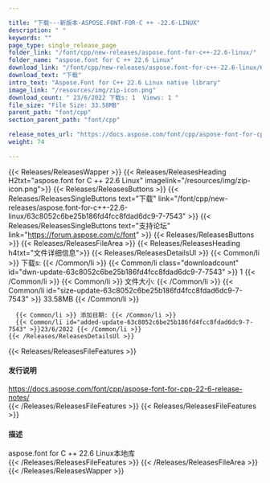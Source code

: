 ```yaml
---

title: "下载---新版本-ASPOSE.FONT-FOR-C ++ -22.6-LINUX"
description: " "
keywords: ""
page_type: single_release_page
folder_link: "/font/cpp/new-releases/aspose.font-for-c++-22.6-linux/"
folder_name: "aspose.font for C ++ 22.6 Linux"
download_link: "/font/cpp/new-releases/aspose.font-for-c++-22.6-linux/63c8052c6be25b186fd4fcc8fdad6dc9-7-7543"
download_text: "下载"
intro_text: "Aspose.Font for C++ 22.6 Linux native library"
image_link: "/resources/img/zip-icon.png"
download_count: " 23/6/2022 下载s: 1  Views: 1 "
file_size: "File Size: 33.58MB"
parent_path: "font/cpp"
section_parent_path: "font/cpp"

release_notes_url: "https://docs.aspose.com/font/cpp/aspose-font-for-cpp-22-6-release-notes/"
weight: 74

---
```


{{< Releases/ReleasesWapper >}}
  {{< Releases/ReleasesHeading H2txt="aspose.font for C ++ 22.6 Linux" imagelink="/resources/img/zip-icon.png">}}
  {{< Releases/ReleasesButtons >}}
    {{< Releases/ReleasesSingleButtons text="下载" link="/font/cpp/new-releases/aspose.font-for-c++-22.6-linux/63c8052c6be25b186fd4fcc8fdad6dc9-7-7543" >}}
    {{< Releases/ReleasesSingleButtons text="支持论坛" link="https://forum.aspose.com/c/font" >}}
  {{< Releases/ReleasesButtons >}}
  {{< Releases/ReleasesFileArea >}}
    {{< Releases/ReleasesHeading h4txt="文件详细信息">}}
    {{< Releases/ReleasesDetailsUl >}}
      {{< Common/li >}} 下载s: {{< /Common/li >}}
      {{< Common/li class="downloadcount" id="dwn-update-63c8052c6be25b186fd4fcc8fdad6dc9-7-7543" >}} 1 {{< /Common/li >}}
      {{< Common/li >}} 文件大小: {{< /Common/li >}}
      {{< Common/li id="size-update-63c8052c6be25b186fd4fcc8fdad6dc9-7-7543" >}} 33.58MB {{< /Common/li >}}

      {{< Common/li >}} 添加日期: {{< /Common/li >}}
      {{< Common/li id="added-update-63c8052c6be25b186fd4fcc8fdad6dc9-7-7543" >}}23/6/2022 {{< /Common/li >}}
    {{< /Releases/ReleasesDetailsUl >}}

  {{< Releases/ReleasesFileFeatures >}}
      <h4>发行说明</h4><div><a href='https://docs.aspose.com/font/cpp/aspose-font-for-cpp-22-6-release-notes/'>https://docs.aspose.com/font/cpp/aspose-font-for-cpp-22-6-release-notes/</a></div>
  {{< /Releases/ReleasesFileFeatures >}}
  {{< Releases/ReleasesFileFeatures >}}
      <h4>描述</h4><div class="HTMLDescription">aspose.font for C ++ 22.6 Linux本地库</div>
  {{< /Releases/ReleasesFileFeatures >}}
 {{< /Releases/ReleasesFileArea >}}
{{< /Releases/ReleasesWapper >}}


